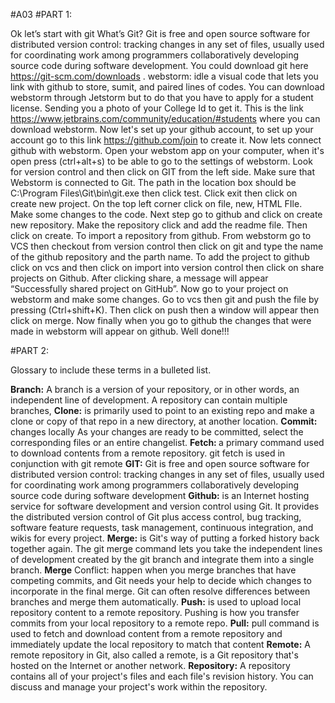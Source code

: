 #A03
#PART 1:
 
Ok let’s start with git What’s Git? Git is free and open source software for distributed version control: tracking changes in any set of files, usually used for coordinating work among programmers collaboratively developing source code during software development. 
You could download git here https://git-scm.com/downloads . 
webstorm: idle a visual code that lets you link with github to store, sumit, and paired lines of codes.
 You can download webstorm through Jetstorm but to do that you have to apply for a student license. Sending you a photo of your College Id to get it. 
This is the link https://www.jetbrains.com/community/education/#students where you can download webstorm. 
Now let's set up your github account, to set up your account go to this link https://github.com/join to create it.
 Now lets connect github with webstorm. 
Open your webstom app on your computer, when it's open press (ctrl+alt+s) to be able to go to the settings of webstorm.
 Look for version control and then click on GIT from the left side. 
Make sure that Webstorm is connected to Git. 
The path in the location box should be C:\Program Files\Git\bin\git.exe then click test. 
Click exit then click on create new project. 
On the top left corner click on file, new, HTML FIle. 
Make some changes to the code. 
Next step go to github and click on create new repository. 
Make the repository click and add the readme file. Then click on create. To import a repository from github.
 From webstorm go to VCS then checkout from version control then click on git and type the name of the github repository  and the parth name. 
To add the project to github click on vcs and then click on import into version control then click on share projects on Github. 
After clicking share, a message will appear “Successfully shared project on GitHub”.
Now go to your project on webstorm and make some changes. 
Go to vcs then git and push the file by pressing (Ctrl+shift+K). 
Then click on push then a window will appear then click on merge.
 Now finally when you go to github the changes that were made in webstorm will appear on github. Well done!!!


#PART 2:

Glossary to include these terms in a bulleted list.

<b>Branch:</b> A branch is a version of your repository, or in other words, an independent line of development. A repository can contain multiple branches,
<b>Clone:</b> is primarily used to point to an existing repo and make a clone or copy of that repo in a new directory, at another location. 
<b>Commit:</b> changes locally﻿ As your changes are ready to be committed, select the corresponding files or an entire changelist.
<b>Fetch: </b>a primary command used to download contents from a remote repository. git fetch is used in conjunction with git remote
<b>GIT:</b>  Git is free and open source software for distributed version control: tracking changes in any set of files, usually used for coordinating work among programmers collaboratively developing source code during software development
<b>Github:</b> is an Internet hosting service for software development and version control using Git. It provides the distributed version control of Git plus access control, bug tracking, software feature requests, task management, continuous integration, and wikis for every project.
<b>Merge:</b> is Git's way of putting a forked history back together again. The git merge command lets you take the independent lines of development created by the git branch and integrate them into a single branch.
<b>Merge</b> Conflict: happen when you merge branches that have competing commits, and Git needs your help to decide which changes to incorporate in the final merge. Git can often resolve differences between branches and merge them automatically.
<b>Push:</b> is used to upload local repository content to a remote repository. Pushing is how you transfer commits from your local repository to a remote repo.
<b>Pull:</b> pull command is used to fetch and download content from a remote repository and immediately update the local repository to match that content
<b>Remote:</b> A remote repository in Git, also called a remote, is a Git repository that's hosted on the Internet or another network.
<b>Repository:</b> A repository contains all of your project's files and each file's revision history. You can discuss and manage your project's work within the repository.

